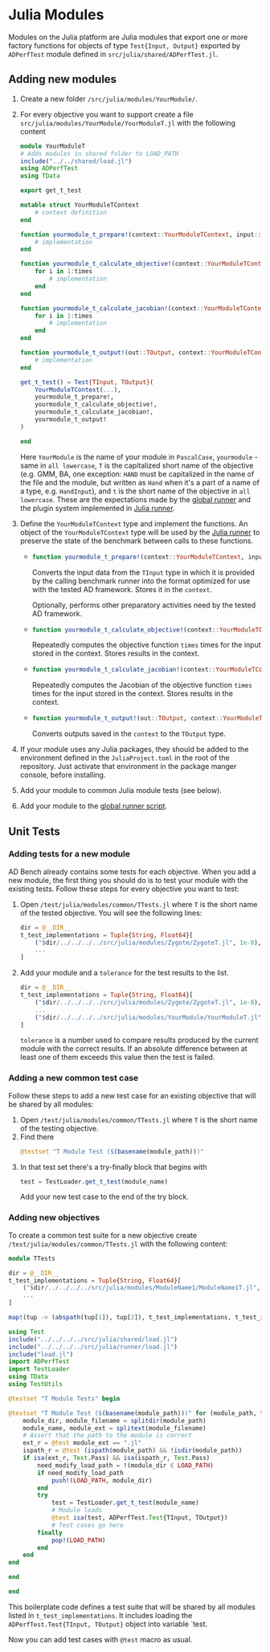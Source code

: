 # Julia Modules

Modules on the Julia platform are Julia modules that export one or more factory functions for objects of type `Test{Input, Output}` exported by `ADPerfTest` module defined in `src/julia/shared/ADPerfTest.jl`.

## Adding new modules
1. Create a new folder `/src/julia/modules/YourModule/`.
1. For every objective you want to support create a file `src/julia/modules/YourModule/YourModuleT.jl` with the following content
    ```julia
    module YourModuleT
    # Adds modules in shared folder to LOAD_PATH
    include("../../shared/load.jl")
    using ADPerfTest
    using TData
    
    export get_t_test

    mutable struct YourModuleTContext
        # context definition
    end

    function yourmodule_t_prepare!(context::YourModuleTContext, input::TInput)
        # implementation
    end

    function yourmodule_t_calculate_objective!(context::YourModuleTContext, times)
        for i in 1:times
            # implementation
        end
    end

    function yourmodule_t_calculate_jacobian!(context::YourModuleTContext, times)
        for i in 1:times
            # implementation
        end
    end

    function yourmodule_t_output!(out::TOutput, context::YourModuleTContext)
        # implementation
    end

    get_t_test() = Test{TInput, TOutput}(
        YourModuleTContext(...),
        yourmodule_t_prepare!,
        yourmodule_t_calculate_objective!,
        yourmodule_t_calculate_jacobian!,
        yourmodule_t_output!
    )

    end
    ```
    Here `YourModule` is the name of your module in `PascalCase`, `yourmodule` - same in `all lowercase`, `T` is the capitalized short name of the objective (e.g. GMM, BA, one exception: `HAND` must be capitalized in the name of the file and the module, but written as `Hand` when it's a part of a name of a type, e.g. `HandInput`), and `t` is the short name of the objective in `all lowercase`. These are the expectations made by the [global runner](../GlobalRunner.md) and the plugin system implemented in [Julia runner](./Runner.md).

1. <span id="itest-implementation">Define the `YourModuleTContext` type and implement the functions. An object of the `YourModuleTContext` type will be used by the [Julia runner](./Runner.md) to preserve the state of the benchmark between calls to these functions.
    - ```julia
      function yourmodule_t_prepare!(context::YourModuleTContext, input::TInput)
      ```
        Converts the input data from the `TInput` type in which it is provided by
        the calling benchmark runner into the format optimized for use with the 
        tested AD framework.
        Stores it in the `context`.

        Optionally, performs other preparatory activities need by the tested AD framework.
    - ```julia 
      function yourmodule_t_calculate_objective!(context::YourModuleTContext, times)
      ``` 
        Repeatedly computes the objective function `times` times for the input
        stored in the context. Stores results in the context.
    - ```julia
      function yourmodule_t_calculate_jacobian!(context::YourModuleTContext, times)
      ```
        Repeatedly computes the Jacobian of the objective function `times` times
        for the input stored in the context. Stores results in the context.
    - ```julia
      function yourmodule_t_output!(out::TOutput, context::YourModuleTContext)
      ```
        Converts outputs saved in the `context` to the `TOutput` type.
    </span>

1. If your module uses any Julia packages, they should be added to the environment defined in the `JuliaProject.toml` in the root of the repository. Just activate that environment in the package manger console, before installing.
1. Add your module to common Julia module tests (see below).
1. Add your module to the [global runner script](../GlobalRunner.md).

## Unit Tests

### Adding tests for a new module

AD Bench already contains some tests for each objective.
When you add a new module, the first thing you should do is to test your module with the existing tests.
Follow these steps for every objective you want to test:

1. Open `/test/julia/modules/common/TTests.jl` where `T` is the short name of the tested objective.
   You will see the following lines:
    ```julia
    dir = @__DIR__
    t_test_implementations = Tuple{String, Float64}[
        ("$dir/../../../../src/julia/modules/Zygote/ZygoteT.jl", 1e-8),
        ...
    ]
    ```
1. Add your module and a `tolerance` for the test results to the list.
    ```julia
    dir = @__DIR__
    t_test_implementations = Tuple{String, Float64}[
        ("$dir/../../../../src/julia/modules/Zygote/ZygoteT.jl", 1e-8),
        ...
        ("$dir/../../../../src/julia/modules/YourModule/YourModuleT.jl", absoluteTolerance)
    ]
    ```

    `tolerance` is a number used to compare results produced by the current module with the correct results. If an absolute difference between at least one of them exceeds this value then the test is failed.

### Adding a new common test case

Follow these steps to add a new test case for an existing objective that will be shared by all modules:

1. Open `/test/julia/modules/common/TTests.jl` where `T` is the short name of the testing objective.
2. Find there
    ```julia
    @testset "T Module Test ($(basename(module_path)))"
    ```
3. In that test set there's a try-finally block that begins with
    ```julia
    test = TestLoader.get_t_test(module_name)
    ```
    Add your new test case to the end of the try block.

### Adding new objectives

To create a common test suite for a new objective create `/test/julia/modules/common/TTests.jl` with the following content:

```julia
module TTests

dir = @__DIR__
t_test_implementations = Tuple{String, Float64}[
    ("$dir/../../../../src/julia/modules/ModuleName1/ModuleName1T.jl", tolerance1),
    ...
]

map!(tup -> (abspath(tup[1]), tup[2]), t_test_implementations, t_test_implementations)

using Test
include("../../../../src/julia/shared/load.jl")
include("../../../../src/julia/runner/load.jl")
include("load.jl")
import ADPerfTest
import TestLoader
using TData
using TestUtils

@testset "T Module Tests" begin

@testset "T Module Test ($(basename(module_path)))" for (module_path, tolerance) in gmm_test_implementations
    module_dir, module_filename = splitdir(module_path)
    module_name, module_ext = splitext(module_filename)
    # Assert that the path to the module is correct
    ext_r = @test module_ext == ".jl"
    ispath_r = @test (ispath(module_path) && !isdir(module_path))
    if isa(ext_r, Test.Pass) && isa(ispath_r, Test.Pass)
        need_modify_load_path = !(module_dir ∈ LOAD_PATH)
        if need_modify_load_path
            push!(LOAD_PATH, module_dir)
        end
        try
            test = TestLoader.get_t_test(module_name)
            # Module loads
            @test isa(test, ADPerfTest.Test{TInput, TOutput})
            # Test cases go here
        finally
            pop!(LOAD_PATH)
        end
    end
end

end

end
```

This boilerplate code defines a test suite that will be shared by all modules listed in `t_test_implementations`. It includes loading the `ADPerfTest.Test{TInput, TOutput}` object into variable `test.

Now you can add test cases with `@test` macro as usual.